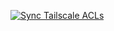 [![Sync Tailscale ACLs](https://github.com/kaywoz/tailscale/actions/workflows/tailscale.yml/badge.svg)](https://github.com/kaywoz/tailscale/actions/workflows/tailscale.yml)
